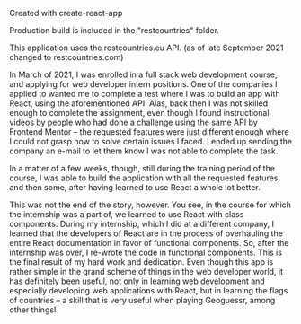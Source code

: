 Created with create-react-app

Production build is included in the "restcountries" folder.

This application uses the restcountries.eu API. (as of late September 2021 changed to restcountries.com)

In March of 2021, I was enrolled in a full stack web development course, and applying for web developer intern positions. One of the companies I applied to wanted me to complete a test where I was to build an app with React, using the aforementioned API. Alas, back then I was not skilled enough to complete the assignment, even though I found instructional videos by people who had done a challenge using the same API by Frontend Mentor – the requested features were just different enough where I could not grasp how to solve certain issues I faced. I ended up sending the company an e-mail to let them know I was not able to complete the task.

In a matter of a few weeks, though, still during the training period of the course, I was able to build the application with all the requested features, and then some, after having learned to use React a whole lot better.

This was not the end of the story, however. You see, in the course for which the internship was a part of, we learned to use React with class components. During my internship, which I did at a different company, I learned that the developers of React are in the process of overhauling the entire React documentation in favor of functional components. So, after the internship was over, I re-wrote the code in functional components. This is the final result of my hard work and dedication. Even though this app is rather simple in the grand scheme of things in the web developer world, it has definitely been useful, not only in learning web development and especially developing web applications with React, but in learning the flags of countries – a skill that is very useful when playing Geoguessr, among other things!
